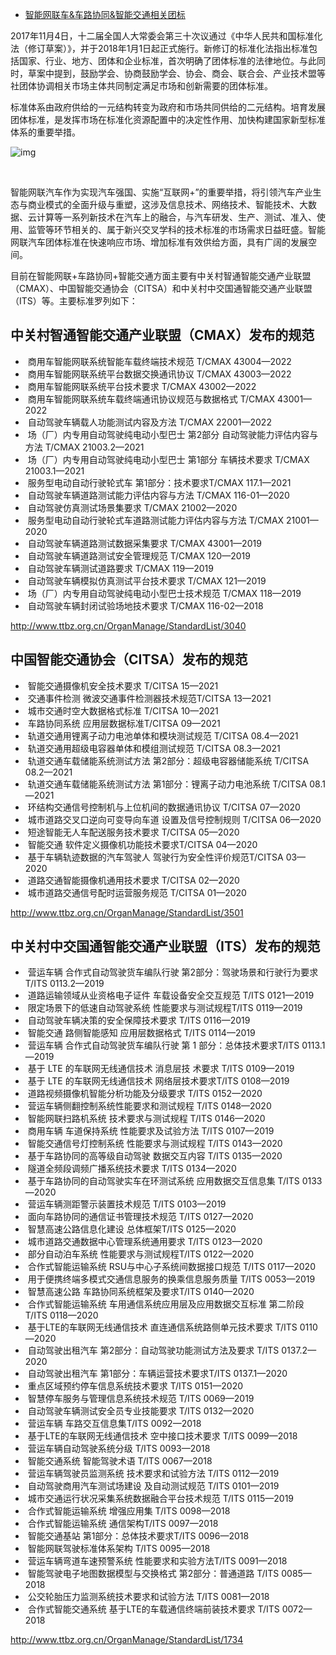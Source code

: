 - [智能网联车&车路协同&智能交通相关团标](https://www.auto-testing.net/news/show-113958.html)

2017年11月4日，十二届全国人大常委会第三十次议通过《中华人民共和国标准化法（修订草案）》，并于2018年1月1日起正式施行。新修订的标准化法指出标准包括国家、行业、地方、团体和企业标准，首次明确了团体标准的法律地位。与此同时，草案中提到，鼓励学会、协商鼓励学会、协会、商会、联合会、产业技术盟等社团体协调相关市场主体共同制定满足市场和创新需要的团体标准。 

标准体系由政府供给的一元结构转变为政府和市场共同供给的二元结构。培育发展团体标准，是发挥市场在标准化资源配置中的决定性作用、加快构建国家新型标准体系的重要举措。 

![img](https://gitee.com/er-huomeng/l-img/raw/master/l-img/153253131.jpg)

​						

智能网联汽车作为实现汽车强国、实施“互联网+”的重要举措，将引领汽车产业生态与商业模式的全面升级与重塑，这涉及信息技术、网络技术、智能技术、大数据、云计算等一系列新技术在汽车上的融合，与汽车研发、生产、测试、准入、使用、监管等环节相关的、属于新兴交叉学科的技术标准的市场需求日益旺盛。智能网联汽车团体标准在快速响应市场、增加标准有效供给方面，具有广阔的发展空间。 			

目前在智能网联+车路协同+智能交通方面主要有中关村智通智能交通产业联盟（CMAX）、中国智能交通协会（CITSA）和中关村中交国通智能交通产业联盟（ITS）等。主要标准罗列如下： 

## 中关村智通智能交通产业联盟（CMAX）发布的规范 

- ​			商用车智能网联系统智能车载终端技术规范   T/CMAX 43004—2022 	
- ​			商用车智能网联系统平台数据交换通讯协议   T/CMAX 43003—2022 	
- ​			商用车智能网联系统平台技术要求   T/CMAX 43002—2022 	
- ​			商用车智能网联系统车载终端通讯协议规范与数据格式      T/CMAX 43001—2022 	
- ​			自动驾驶车辆载人功能测试内容及方法   T/CMAX 22001—2022 	
- ​			场（厂）内专用自动驾驶纯电动小型巴士 第2部分 自动驾驶能力评估内容与方法       T/CMAX 21003.2—2021 	
- ​			场（厂）内专用自动驾驶纯电动小型巴士 第1部分 车辆技术要求   T/CMAX 21003.1—2021 	
- ​			服务型电动自动行驶轮式车 第1部分：技术要求T/CMAX 117.1—2021 	
- ​			自动驾驶车辆道路测试能力评估内容与方法   T/CMAX 116-01—2020 	
- ​			自动驾驶仿真测试场景集要求   T/CMAX 21002—2020 	
- ​			服务型电动自动行驶轮式车道路测试能力评估内容与方法   T/CMAX 21001—2020 	
- ​			自动驾驶车辆道路测试数据采集要求      T/CMAX 43001—2019 	
- ​			自动驾驶车辆道路测试安全管理规范      T/CMAX 120—2019 	
- ​			自动驾驶车辆测试道路要求      T/CMAX 119—2019 	
- ​			自动驾驶车辆模拟仿真测试平台技术要求      T/CMAX 121—2019 	
- ​			场（厂）内专用自动驾驶纯电动小型巴士技术规范      T/CMAX 118—2019 	
- ​			自动驾驶车辆封闭试验场地技术要求      T/CMAX 116-02—2018 	

http://www.ttbz.org.cn/OrganManage/StandardList/3040 

## 中国智能交通协会（CITSA）发布的规范 

- ​			智能交通摄像机安全技术要求   T/CITSA 15—2021 	
- ​			交通事件检测 微波交通事件检测器技术规范T/CITSA 13—2021 	
- ​			城市交通时空大数据格式标准   T/CITSA 10—2021 	
- ​			车路协同系统 应用层数据标准T/CITSA 09—2021 	
- ​			轨道交通用锂离子动力电池单体和模块测试规范   T/CITSA 08.4—2021 	
- ​			轨道交通用超级电容器单体和模组测试规范   T/CITSA 08.3—2021 	
- ​			轨道交通车载储能系统测试方法 第2部分：超级电容器储能系统     T/CITSA 08.2—2021 	
- ​			轨道交通车载储能系统测试方法 第1部分：锂离子动力电池系统     T/CITSA 08.1—2021 	
- ​			环结构交通信号控制机与上位机间的数据通讯协议      T/CITSA 07—2020 	
- ​			城市道路交叉口逆向可变导向车道 设置及信号控制规则     T/CITSA 06—2020 	
- ​			短途智能无人车配送服务技术要求   T/CITSA 05—2020 	
- ​			智能交通 软件定义摄像机功能技术要求T/CITSA 04—2020 	
- ​			基于车辆轨迹数据的汽车驾驶人 驾驶行为安全性评价规范T/CITSA 03—2020 	
- ​			道路交通智能摄像机通用技术要求   T/CITSA 02—2020 	
- ​			城市道路交通信号配时运营服务规范      T/CITSA 01—2020 	

http://www.ttbz.org.cn/OrganManage/StandardList/3501 

## 中关村中交国通智能交通产业联盟（ITS）发布的规范 

- ​			营运车辆 合作式自动驾驶货车编队行驶 第2部分：驾驶场景和行驶行为要求      T/ITS 0113.2—2019 	
- ​			道路运输领域从业资格电子证件 车载设备安全交互规范     T/ITS 0121—2019 	
- ​			限定场景下的低速自动驾驶系统 性能要求与测试规程T/ITS 0119—2019 	
- ​			自动驾驶车辆决策的安全保障技术要求   T/ITS 0116—2019 	
- ​			智能交通 路侧智能感知 应用层数据格式      T/ITS 0114—2019 	
- ​			营运车辆 合作式自动驾驶货车编队行驶 第 1 部分：总体技术要求T/ITS 0113.1—2019 	
- ​			基于 LTE 的车联网无线通信技术 消息层技 术要求     T/ITS 0109—2019 	
- ​			基于 LTE 的车联网无线通信技术 网络层技术要求T/ITS 0108—2019 	
- ​			道路视频摄像机智能分析功能及分级要求      T/ITS 0152—2020 	
- ​			营运车辆侧翻控制系统性能要求和测试规程   T/ITS 0148—2020 	
- ​			智能网联扫路机系统 技术要求与测试规程     T/ITS 0146—2020 	
- ​			商用车辆 车道保持系统 性能要求及试验方法      T/ITS 0107—2019 	
- ​			智能交通信号灯控制系统 性能要求与测试规程     T/ITS 0143—2020 	
- ​			基于车路协同的高等级自动驾驶 数据交互内容     T/ITS 0135—2020 	
- ​			隧道全频段调频广播系统技术要求   T/ITS 0134—2020 	
- ​			基于车路协同的自动驾驶实车在环测试系统 应用数据交互信息集     T/ITS 0133—2020 	
- ​			营运车辆测距警示装置技术规范      T/ITS 0103—2019 	
- ​			面向车路协同的通信证书管理技术规范   T/ITS 0127—2020 	
- ​			智慧高速公路信息化建设 总体框架T/ITS 0125—2020 	
- ​			城市道路交通数据中心管理系统通用要求      T/ITS 0123—2020 	
- ​			部分自动泊车系统 性能要求与测试规程T/ITS 0122—2020 	
- ​			合作式智能运输系统 RSU与中心子系统间数据接口规范     T/ITS 0117—2020 	
- ​			用于便携终端多模式交通信息服务的换乘信息服务质量      T/ITS 0053—2019 	
- ​			智慧高速公路 车路协同系统框架及要求T/ITS 0140—2020 	
- ​			合作式智能运输系统 车用通信系统应用层及应用数据交互标准 第二阶段       T/ITS 0118—2020 	
- ​			基于LTE的车联网无线通信技术 直连通信系统路侧单元技术要求     T/ITS 0110—2020 	
- ​			自动驾驶出租汽车 第2部分：自动驾驶功能测试方法及要求     T/ITS 0137.2—2020 	
- ​			自动驾驶出租汽车 第1部分：车辆运营技术要求T/ITS 0137.1—2020 	
- ​			重点区域预约停车信息系统技术要求      T/ITS 0151—2020 	
- ​			智慧停车服务与管理信息系统技术规范   T/ITS 0069—2019 	
- ​			自动驾驶车辆测试安全员专业技能要求   T/ITS 0132—2020 	
- ​			营运车辆 车路交互信息集T/ITS 0092—2018 	
- ​			基于LTE的车联网无线通信技术 空中接口技术要求     T/ITS 0099—2018 	
- ​			营运车辆自动驾驶系统分级      T/ITS 0093—2018 	
- ​			智能交通系统 智能驾驶术语     T/ITS 0067—2018 	
- ​			营运车辆驾驶员监测系统 技术要求和试验方法     T/ITS 0112—2019 	
- ​			自动驾驶商用汽车测试场建设 及自动测试规范     T/ITS 0101—2019 	
- ​			城市交通运行状况采集系统数据融合平台技术规范      T/ITS 0115—2019 	
- ​			合作式智能运输系统 增强应用集     T/ITS 0098—2018 	
- ​			合作式智能运输系统 通信架构T/ITS 0097—2018 	
- ​			智能交通基站 第1部分：总体技术要求T/ITS 0096—2018 	
- ​			智能网联驾驶标准体系架构      T/ITS 0095—2018 	
- ​			营运车辆弯道车速预警系统 性能要求和实验方法T/ITS 0091—2018 	
- ​			智能驾驶电子地图数据模型与交换格式 第2部分：普通道路     T/ITS 0085—2018 	
- ​			公交轮胎压力监测系统技术要求和试验方法   T/ITS 0081—2018 	
- ​			合作式智能交通系统 基于LTE的车载通信终端前装技术要求     T/ITS 0072—2018 	

http://www.ttbz.org.cn/OrganManage/StandardList/1734